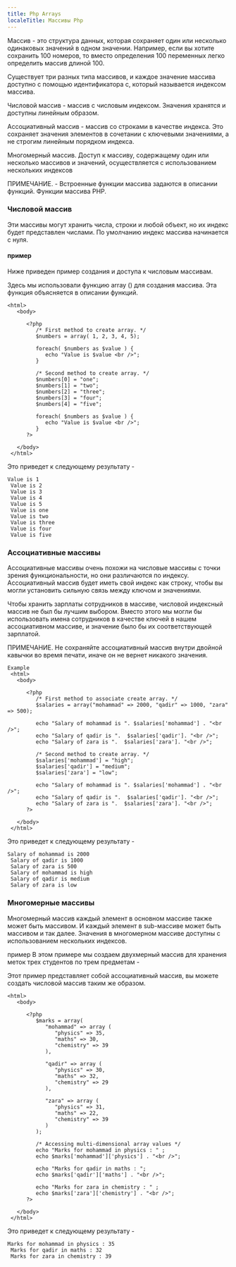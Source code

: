 ```yaml
---
title: Php Arrays
localeTitle: Массивы Php
---
```

Массив - это структура данных, которая сохраняет один или несколько одинаковых значений в одном значении. Например, если вы хотите сохранить 100 номеров, то вместо определения 100 переменных легко определить массив длиной 100.

Существует три разных типа массивов, и каждое значение массива доступно с помощью идентификатора c, который называется индексом массива.

Числовой массив - массив с числовым индексом. Значения хранятся и доступны линейным образом.

Ассоциативный массив - массив со строками в качестве индекса. Это сохраняет значения элементов в сочетании с ключевыми значениями, а не строгим линейным порядком индекса.

Многомерный массив. Доступ к массиву, содержащему один или несколько массивов и значений, осуществляется с использованием нескольких индексов

ПРИМЕЧАНИЕ. - Встроенные функции массива задаются в описании функций. Функции массива PHP.

### Числовой массив

Эти массивы могут хранить числа, строки и любой объект, но их индекс будет представлен числами. По умолчанию индекс массива начинается с нуля.

#### пример

Ниже приведен пример создания и доступа к числовым массивам.

Здесь мы использовали функцию array () для создания массива. Эта функция объясняется в описании функций.
```
<html> 
   <body> 
 
      <?php 
         /* First method to create array. */ 
         $numbers = array( 1, 2, 3, 4, 5); 
 
         foreach( $numbers as $value ) { 
            echo "Value is $value <br />"; 
         } 
 
         /* Second method to create array. */ 
         $numbers[0] = "one"; 
         $numbers[1] = "two"; 
         $numbers[2] = "three"; 
         $numbers[3] = "four"; 
         $numbers[4] = "five"; 
 
         foreach( $numbers as $value ) { 
            echo "Value is $value <br />"; 
         } 
      ?> 
 
   </body> 
 </html> 
```

Это приведет к следующему результату -
```
Value is 1 
 Value is 2 
 Value is 3 
 Value is 4 
 Value is 5 
 Value is one 
 Value is two 
 Value is three 
 Value is four 
 Value is five 
```

### Ассоциативные массивы

Ассоциативные массивы очень похожи на числовые массивы с точки зрения функциональности, но они различаются по индексу. Ассоциативный массив будет иметь свой индекс как строку, чтобы вы могли установить сильную связь между ключом и значениями.

Чтобы хранить зарплаты сотрудников в массиве, числовой индексный массив не был бы лучшим выбором. Вместо этого мы могли бы использовать имена сотрудников в качестве ключей в нашем ассоциативном массиве, и значение было бы их соответствующей зарплатой.

ПРИМЕЧАНИЕ. Не сохраняйте ассоциативный массив внутри двойной кавычки во время печати, иначе он не вернет никакого значения.
```
Example 
 <html> 
   <body> 
 
      <?php 
         /* First method to associate create array. */ 
         $salaries = array("mohammad" => 2000, "qadir" => 1000, "zara" => 500); 
 
         echo "Salary of mohammad is ". $salaries['mohammad'] . "<br />"; 
         echo "Salary of qadir is ".  $salaries['qadir']. "<br />"; 
         echo "Salary of zara is ".  $salaries['zara']. "<br />"; 
 
         /* Second method to create array. */ 
         $salaries['mohammad'] = "high"; 
         $salaries['qadir'] = "medium"; 
         $salaries['zara'] = "low"; 
 
         echo "Salary of mohammad is ". $salaries['mohammad'] . "<br />"; 
         echo "Salary of qadir is ".  $salaries['qadir']. "<br />"; 
         echo "Salary of zara is ".  $salaries['zara']. "<br />"; 
      ?> 
 
   </body> 
 </html> 
```

Это приведет к следующему результату -
```
Salary of mohammad is 2000 
 Salary of qadir is 1000 
 Salary of zara is 500 
 Salary of mohammad is high 
 Salary of qadir is medium 
 Salary of zara is low 
```

### Многомерные массивы

Многомерный массив каждый элемент в основном массиве также может быть массивом. И каждый элемент в sub-массиве может быть массивом и так далее. Значения в многомерном массиве доступны с использованием нескольких индексов.

пример В этом примере мы создаем двухмерный массив для хранения меток трех студентов по трем предметам -

Этот пример представляет собой ассоциативный массив, вы можете создать числовой массив таким же образом.
```
<html> 
   <body> 
 
      <?php 
         $marks = array( 
            "mohammad" => array ( 
               "physics" => 35, 
               "maths" => 30, 
               "chemistry" => 39 
            ), 
 
            "qadir" => array ( 
               "physics" => 30, 
               "maths" => 32, 
               "chemistry" => 29 
            ), 
 
            "zara" => array ( 
               "physics" => 31, 
               "maths" => 22, 
               "chemistry" => 39 
            ) 
         ); 
 
         /* Accessing multi-dimensional array values */ 
         echo "Marks for mohammad in physics : " ; 
         echo $marks['mohammad']['physics'] . "<br />"; 
 
         echo "Marks for qadir in maths : "; 
         echo $marks['qadir']['maths'] . "<br />"; 
 
         echo "Marks for zara in chemistry : " ; 
         echo $marks['zara']['chemistry'] . "<br />"; 
      ?> 
 
   </body> 
 </html> 
```

Это приведет к следующему результату -
```
Marks for mohammad in physics : 35 
 Marks for qadir in maths : 32 
 Marks for zara in chemistry : 39 

```
